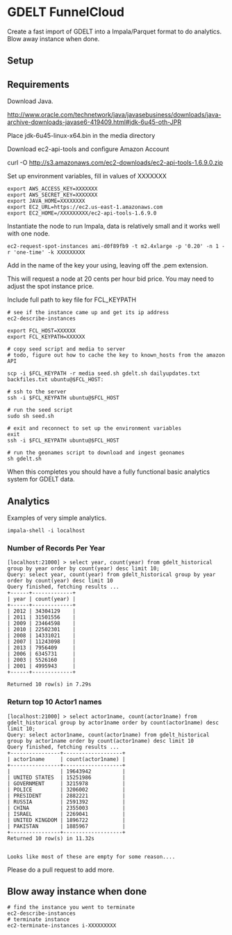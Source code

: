 # GDELT FunnelCloud 

Create a fast import of GDELT into a Impala/Parquet format to do analytics.
Blow away instance when done. 


## Setup 

## Requirements 

Download Java.

http://www.oracle.com/technetwork/java/javasebusiness/downloads/java-archive-downloads-javase6-419409.html#jdk-6u45-oth-JPR

Place jdk-6u45-linux-x64.bin in the media directory  

Download ec2-api-tools and configure Amazon Account 

curl -O http://s3.amazonaws.com/ec2-downloads/ec2-api-tools-1.6.9.0.zip

Set up environment variables, fill in values of XXXXXXX

    export AWS_ACCESS_KEY=XXXXXXX
    export AWS_SECRET_KEY=XXXXXXX
    export JAVA_HOME=XXXXXXXX
    export EC2_URL=https://ec2.us-east-1.amazonaws.com
    export EC2_HOME=/XXXXXXXXX/ec2-api-tools-1.6.9.0


Instantiate the node to run Impala, data is relatively small and it works well with
one node.


    ec2-request-spot-instances ami-d0f89fb9 -t m2.4xlarge -p '0.20' -n 1 -r 'one-time' -k XXXXXXXXX
    
Add in the name of the key your using, leaving off the .pem extension.

This will request a node at 20 cents per hour bid price. You may need to adjust
the spot instance price.


Include full path to key file for FCL_KEYPATH 

    # see if the instance came up and get its ip address
    ec2-describe-instances 
   
    export FCL_HOST=XXXXXX
    export FCL_KEYPATH=XXXXXX   
 
    # copy seed script and media to server
    # todo, figure out how to cache the key to known_hosts from the amazon API

    scp -i $FCL_KEYPATH -r media seed.sh gdelt.sh dailyupdates.txt backfiles.txt ubuntu@$FCL_HOST:

    # ssh to the server 
    ssh -i $FCL_KEYPATH ubuntu@$FCL_HOST

    # run the seed script
    sudo sh seed.sh 

    # exit and reconnect to set up the environment variables 
    exit 
    ssh -i $FCL_KEYPATH ubuntu@$FCL_HOST

    # run the geonames script to download and ingest geonames 
    sh gdelt.sh 
     

When this completes you should have a fully functional basic analytics system for GDELT data.
 
## Analytics 


Examples of very simple analytics.

    impala-shell -i localhost

### Number of Records Per Year

    [localhost:21000] > select year, count(year) from gdelt_historical group by year order by count(year) desc limit 10;
    Query: select year, count(year) from gdelt_historical group by year order by count(year) desc limit 10
    Query finished, fetching results ...
    +------+-------------+
    | year | count(year) |
    +------+-------------+
    | 2012 | 34304129    |
    | 2011 | 31501556    |
    | 2009 | 23464598    |
    | 2010 | 22502301    |
    | 2008 | 14331021    |
    | 2007 | 11243098    |
    | 2013 | 7956409     |
    | 2006 | 6345731     |
    | 2003 | 5526160     |
    | 2001 | 4995943     |
    +------+-------------+

    Returned 10 row(s) in 7.29s


### Return top 10 Actor1 names 

    [localhost:21000] > select actor1name, count(actor1name) from gdelt_historical group by actor1name order by count(actor1name) desc limit 10;
    Query: select actor1name, count(actor1name) from gdelt_historical group by actor1name order by count(actor1name) desc limit 10
    Query finished, fetching results ...
    +----------------+-------------------+
    | actor1name     | count(actor1name) |
    +----------------+-------------------+
    |                | 19643942          |
    | UNITED STATES  | 15251986          |
    | GOVERNMENT     | 3215978           |
    | POLICE         | 3206002           |
    | PRESIDENT      | 2882221           |
    | RUSSIA         | 2591392           |
    | CHINA          | 2355003           |
    | ISRAEL         | 2269041           |
    | UNITED KINGDOM | 1896722           |
    | PAKISTAN       | 1885967           |
    +----------------+-------------------+
    Returned 10 row(s) in 11.32s

    
    Looks like most of these are empty for some reason....


Please do a pull request to add more. 



## Blow away instance when done 

    # find the instance you went to terminate 
    ec2-describe-instances 
    # terminate instance 
    ec2-terminate-instances i-XXXXXXXXX










